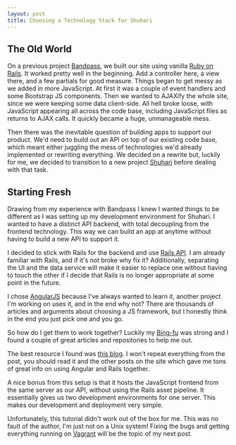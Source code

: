 ```yaml
---
layout: post
title: Choosing a Technology Stack for Shuhari
---
```


## The Old World

On a previous project [Bandpass](http://bandpass.fm), we built our site using vanilla [Ruby on Rails](http://rubyonrails.org/). It worked pretty well in the beginning. Add a controller here, a view there, and a few partials for good measure. Things began to get messy as we added in more JavaScript. At first it was a couple of event handlers and some Bootstrap JS components. Then we wanted to AJAXify the whole site, since we were keeping some data client-side. All hell broke loose, with JavaScript appearing all across the code base, including JavaScript files as returns to AJAX calls. It quickly became a huge, unmanageable mess.

Then there was the inevitable question of building apps to support our product.  We'd need to build out an API on top of our existing code base, which meant either juggling the mess of technologies we'd already implemented or rewriting everything. We decided on a rewrite but, luckily for me, we decided to transition to a new project [Shuhari](http://shuhari.io) before dealing with that task.

## Starting Fresh

Drawing from my experience with Bandpass I knew I wanted things to be different as I was setting up my development environment for Shuhari. I wanted to have a distinct API backend, with total decoupling from the frontend technology. This way we can build an app at anytime without having to build a new API to support it.

I decided to stick with Rails for the backend and use [Rails API](https://github.com/rails-api/rails-api). I am already familiar with Rails, and if it's not broke why fix it? Additionally, separating the UI and the data service will make it easier to replace one without having to touch the other if I decide that Rails is no longer appropriate at some point in the future.

I chose [AngularJS](https://angularjs.org/) because I've always wanted to learn it, another project I'm working on uses it, and in the end why not? There are thousands of articles and arguments about choosing a JS framework, but I honestly think in the end you just pick one and you go.

So how do I get them to work together? Luckily my [Bing-fu](http://www.urbandictionary.com/define.php?term=Bing-Fu) was strong and I found a couple of great articles and repositories to help me out.

The best resource I found was [this blog](http://www.angularonrails.com/ruby-on-rails-angularjs-single-page-application/). I won't repeat everything from the post, you should read it and the other posts on the site which gave me tons of great info on using Angular and Rails together.

A nice bonus from this setup is that it hosts the JavaScript frontend from the same server as our API, without using the Rails asset pipeline. It essentially gives us two development environments for one server. This makes our development and deployment very simple.

Unfortunately, this tutorial didn't work out of the box for me. This was no fault of the author, I'm just not on a Unix system! Fixing the bugs and getting everything running on [Vagrant](https://www.vagrantup.com/) will be the topic of my next post.
